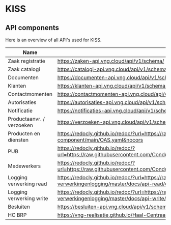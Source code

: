 # KISS
## API components
Here is an overview of all API's used for KISS.

| Name                               | Documentation | Configuration |
|------------------------------------|---------------|---------------|
| Zaak registratie                   |https://zaken-api.vng.cloud/api/v1/schema/              |https://github.com/ConductionNL/zrc_publiccode/blob/main/publiccode.yaml                |
| Zaak catalogi                      |https://catalogi-api.vng.cloud/api/v1/schema/ | https://github.com/ConductionNL/ztc_publiccode/blob/main/publiccode.yaml
| Documenten                         |https://documenten-api.vng.cloud/api/v1/schema/                |https://github.com/ConductionNL/drc_publiccode/blob/main/publiccode.yaml |
| Klanten                            |https://klanten-api.vng.cloud/api/v1/schema/               |https://github.com/ConductionNL/klanten_publiccode/blob/main/publiccode.yaml |
| Contactmomenten                    |https://contactmomenten-api.vng.cloud/api/v1/schema/ | https://github.com/ConductionNL/contactmomenten_publiccode/blob/main/publiccode.yaml               |
| Autorisaties                       |https://autorisaties-api.vng.cloud/api/v1/schema/               |                |
| Notificatie                        |https://notificaties-api.vng.cloud/api/v1/schema/               | https://github.com/ConductionNL/nrc_publiccode/blob/main/publiccode.yaml                |
| Productaanvr. / verzoeken          |https://verzoeken-api.vng.cloud/api/v1/schema/               | https://github.com/ConductionNL/verzoeken_publiccode/blob/main/publiccode.yaml |
| Producten en diensten              |https://redocly.github.io/redoc/?url=https://raw.githubusercontent.com/Klantinteractie-Servicesysteem/pdc-component/main/OAS.yaml&nocors               |https://github.com/Klantinteractie-Servicesysteem/pdc-component/blob/main/publiccode.yaml                |
| PUB              | https://redocly.github.io/redoc/?url=https://raw.githubusercontent.com/ConductionNL/PUB_publiccode/main/PUB_OAS.json&nocors               | https://github.com/ConductionNL/PUB_publiccode/blob/main/publiccode.yaml                |
| Medewerkers                        | https://redocly.github.io/redoc/?url=https://raw.githubusercontent.com/ConductionNL/medewerkercatalogus/master/api/public/schema/openapi.yaml&nocors               | https://github.com/ConductionNL/MRC_publiccode/blob/main/publiccode.yaml                |
| Logging verwerking read                         |https://redocly.github.io/redoc/?url=https://raw.githubusercontent.com/VNG-Realisatie/gemma-verwerkingenlogging/master/docs/api-read/oas-specification/logging-verwerkingen-api/openapi.yaml&nocors |https://github.com/ConductionNL/logging-verwerking-read_publiccode/blob/main/publiccode.yaml |
| Logging verwerking write                          |https://redocly.github.io/redoc/?url=https://raw.githubusercontent.com/VNG-Realisatie/gemma-verwerkingenlogging/master/docs/api-write/oas-specification/logging-verwerkingen-api/openapi.yaml&nocors |https://github.com/ConductionNL/logging-verwerking-write_publiccode/blob/main/publiccode.yaml |
| Besluiten                          |https://besluiten-api.vng.cloud/api/v1/schema/ |https://github.com/ConductionNL/brc_publiccode/blob/main/publiccode.yaml |
| HC BRP                             |https://vng-realisatie.github.io/Haal-Centraal-BRP-bevragen/redoc               | https://github.com/ConductionNL/brp_publiccode/blob/main/publiccode.yaml |